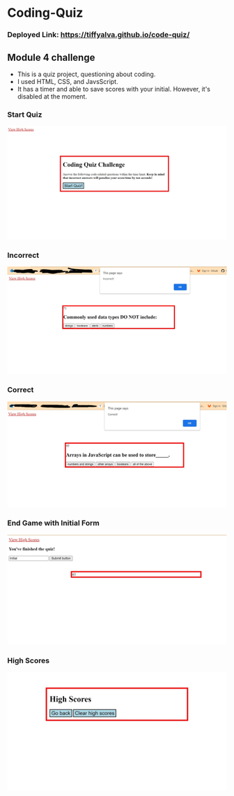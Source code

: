 # Coding-Quiz
### Deployed Link: https://tiffyalva.github.io/code-quiz/ 

## Module 4 challenge


- This is a quiz project, questioning about coding. 
- I used HTML, CSS, and JavsScript.
- It has a timer and able to save scores with your initial. However, it's disabled at the moment.


### Start Quiz
![](./assets/images/StarQuizScreenshot.jpg)

### Incorrect
![](./assets/images/IncorrectScreenshot.jpg)

### Correct
![](./assets/images/CorrectScreenshot.jpg)

### End Game with Initial Form
![](./assets/images/EndGameScreenshot.jpg)

### High Scores
![](./assets/images/HighScoreScreenshot.jpg)
